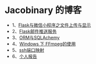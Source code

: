# Jacobinary 的博客
* 1、[Flask与微信小程序之文件上传与显示](Flask与微信小程序之文件上传与显示)
* 2、[Flask邮件推送服务](Flask邮件推送服务)
* 3、[ORM与SQLAchemy](ORM与SQLAchemy)
* 4、[Windows 下 FFmpeg的使用](Windows下FFmpeg的使用)
* 5、[ssh端口映射](ssh端口映射)
* 6、[个人报告]()
